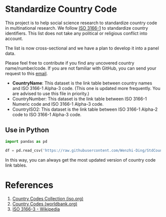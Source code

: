 # Standardize Country Code

This project is to help social science research to standardize country code in multinational research. We follow [ISO 3166-1](https://www.iso.org/iso-3166-country-codes.html) to standardize country identifiers. This list does not take any political or religious conflict into account.

The list is now cross-sectional and we have a plan to develop it into a panel data.

Please feel free to contribute if you find any uncovered country name/number/code. If you are not familiar with GitHub, you can send your request to this [email](mailto:wenzhi.ding@connect.hku.hk).

- **CountryName**: This dataset is the link table between country names and ISO 3166-1 Alpha-3 code. (This one is updated more frequently. You are advised to use this file in priority.)
- CountryNumber: This dataset is the link table between ISO 3166-1 Numeric code and ISO 3166-1 Alpha-3 code.
- CountryISO2: This dataset is the link table between ISO 3166-1 Alpha-2 code to ISO 3166-1 Alpha-3 code.

## Use in Python

```python
import pandas as pd

df = pd.read_csv('https://raw.githubusercontent.com/Wenzhi-Ding/StdCountryCode/main/CountryName.csv', encoding='latin-1')
```

In this way, you can always get the most updated version of country code link tables.

# References

1. [Country Codes Collection (iso.org)](https://www.iso.org/obp/ui/#iso:pub:PUB500001:en)
2. [Country Codes (worldbank.org)](https://wits.worldbank.org/wits/wits/witshelp/content/codes/country_codes.htm)
3. [ISO 3166-3 - Wikipedia](https://en.wikipedia.org/wiki/ISO_3166-3)

